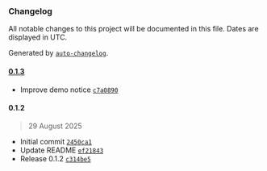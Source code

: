 ### Changelog

All notable changes to this project will be documented in this file. Dates are displayed in UTC.

Generated by [`auto-changelog`](https://github.com/CookPete/auto-changelog).

#### [0.1.3](https://github.com/elsmr/n8n-nodes-github-issues/compare/0.1.2...0.1.3)

- Improve demo notice [`c7a0890`](https://github.com/elsmr/n8n-nodes-github-issues/commit/c7a0890467a5789236476e2aed35e80585f03575)

#### 0.1.2

> 29 August 2025

- Initial commit [`2450ca1`](https://github.com/elsmr/n8n-nodes-github-issues/commit/2450ca1b0e816aaa3facf149be57ca475f45d0c7)
- Update README [`ef21843`](https://github.com/elsmr/n8n-nodes-github-issues/commit/ef21843573b12ff91a9a04766d5841c02dede072)
- Release 0.1.2 [`c314be5`](https://github.com/elsmr/n8n-nodes-github-issues/commit/c314be587a6983a7afa55be1781236b8cc1b7584)
